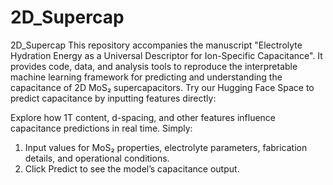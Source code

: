 # 2D_Supercap
2D_Supercap
This repository accompanies the manuscript "Electrolyte Hydration Energy as a Universal Descriptor for Ion-Specific Capacitance". It provides code, data, and analysis tools to reproduce the interpretable machine learning framework for predicting and understanding the capacitance of 2D MoS₂ supercapacitors. Try our Hugging Face Space to predict capacitance by inputting features directly:
 
Explore how 1T content, d-spacing, and other features influence capacitance predictions in real time. Simply:
1.	Input values for MoS₂ properties, electrolyte parameters, fabrication details, and operational conditions.
2.	Click Predict to see the model’s capacitance output.

